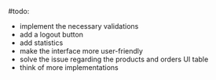 #todo:
 - implement the necessary validations
 - add a logout button
 - add statistics
 - make the interface more user-friendly
 - solve the issue regarding the products and orders UI table
 - think of more implementations
